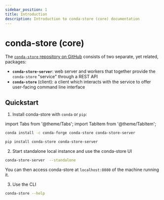 ```yaml
---
sidebar_position: 1
title: Introduction
description: Introduction to conda-store (core) documentation
---
```


# conda-store (core)

The [`conda-store` repository on GitHub][conda-store-repo] consists of two separate, yet related, packages:

- **`conda-store-server`**: web server and workers that together provide the `conda-store` "service" through a REST API
- **`conda-store`** (client): a client which interacts with the service to offer user-facing command line interface

## Quickstart

1. Install conda-store with `conda` or `pip`:

import Tabs from '@theme/Tabs';
import TabItem from '@theme/TabItem';

<Tabs>

<TabItem value="conda" label="conda" default>

```bash
conda install -c conda-forge conda-store conda-store-server
```
</TabItem>

<TabItem value="pip" label="pip" default>

```bash
pip install conda-store conda-store-server
```
</TabItem>

</Tabs>

2. Start standalone local instance and use the conda-store UI

```bash
conda-store-server  --standalone
```

You can then access conda-store at `localhost:8080` of the machine running it.

3. Use the CLI

```bash
conda-store --help
```

<!-- External links -->

[conda-store-repo]: https://github.com/conda-incubator/conda-store
